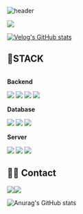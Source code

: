 ![header](https://capsule-render.vercel.app/api?type=rounded&color=timeGradient&text=Welcome%20to%20TRSOO24's%20GitHub%20👋&animation=twinkling&fontSize=40&fontAlignY=50&fontAlign=50&height=180)

<div style="display:flex; flex-direction:row;">
    <a href="https://velog.io/@trsoo24">
        <img src="https://img.shields.io/badge/Velog-20c997?style=for-the-badge&logo=Vimeo&logoColor=white"> 
    </a>
</div>

[![Velog's GitHub stats](https://velog-readme-stats.vercel.app/api?name=trsoo24)](https://velog.io/@trsoo24/hate-cors)

## 🔨STACK
<div style="display:flex; flex-direction:column; align-items:flex-start;">
<!-- Backend -->
    <p><strong>Backend</strong></p>
    <div>
        <img src="https://img.shields.io/badge/Java-007396?style=for-the-badge&logo=Java&logoColor=white"> 
        <img src="https://img.shields.io/badge/Spring Boot-6DB33F?style=for-the-badge&logo=spring boot&logoColor=white">
        <img src="https://img.shields.io/badge/Spring Security-6DB33F?style=for-the-badge&logo=spring security&logoColor=white">
        <img src="https://img.shields.io/badge/rabbitmq-FF6600?style=for-the-badge&logo=rabbitmq&logoColor=white">
    </div>
<!-- Database -->
    <p><strong>Database</strong></p>
    <div>
        <img src="https://img.shields.io/badge/mysql-4479A1?style=for-the-badge&logo=mysql&logoColor=white">
        <img src="https://img.shields.io/badge/redis-DC382D?style=for-the-badge&logo=redis&logoColor=white">
        <img src="https://img.shields.io/badge/mongodb-47A248?style=for-the-badge&logo=mongodb&logoColor=white">
    </div>
</div>
    <!-- Server -->
    <p><strong>Server</strong></p>
    <div>
            <img src="https://img.shields.io/badge/Amazon AWS-232F3E?style=for-the-badge&logo=amazon aws&logoColor=white">
            <img src="https://img.shields.io/badge/docker-2496ED?style=for-the-badge&logo=docker&logoColor=white">
        <img src="https://img.shields.io/badge/jenkins-D24939?style=for-the-badge&logo=jenkins&logoColor=white">
    </div>

## 🙇🏻 Contact

<div style="display:flex; flex-direction:row;">
    <a href="mailto:trsoo24@gmail.com">
        <img src="https://img.shields.io/badge/Gmail-EA4335?style=for-the-badge&logo=Gmail&logoColor=white"> 
    </a>
    <a href="https://www.instagram.com/bbyan_95">
        <img src="https://img.shields.io/badge/Instagram-E4405F?style=for-the-badge&logo=Instagram&logoColor=white"> 
    </a>
</div>

![Anurag's GitHub stats](https://github-readme-stats.vercel.app/api?username=trsoo24&show_icons=true&theme=radical)


